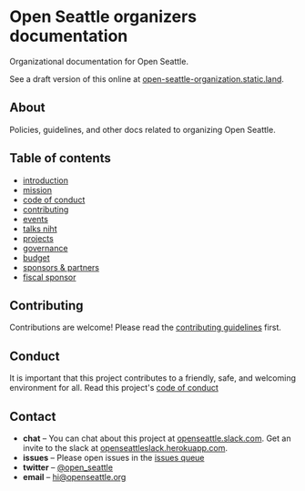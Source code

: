 # Open Seattle organizers documentation

Organizational documentation for Open Seattle.

See a draft version of this online at [open-seattle-organization.static.land](https://open-seattle-organization.static.land).

## About

Policies, guidelines, and other docs related to organizing Open Seattle.

## Table of contents

- [introduction](README.md)
- [mission](mission.md)
- [code of conduct](code-of-conduct.md)
- [contributing](contributing.md)
- [events](events.md)
- [talks niht](events-talks-night.md)
- [projects](projects.md)
- [governance](governance.md)
- [budget](budget.md)
- [sponsors & partners](sponsors.md)
- [fiscal sponsor](fiscal-sponsor.md)

## Contributing

Contributions are welcome! Please read the [contributing guidelines](contributing.md) first.

## Conduct

It is important that this project contributes to a friendly, safe, and welcoming environment for all. Read this project's [code of conduct](code-of-conduct.md)

## Contact

- **chat** – You can chat about this project at [openseattle.slack.com](https://openseattle.slack.com). Get an invite to the slack at [openseattleslack.herokuapp.com](https://openseattleslack.herokuapp.com).
- **issues** – Please open issues in the [issues queue](https://github.com/openseattle/docs/issues)
- **twitter** – [@open_seattle](https://twitter.com/open_seattle)
- **email** – hi@openseattle.org
